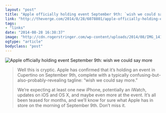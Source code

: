 ```yaml
---
layout: "post"
title: "Apple officially holding event September 9th: `wish we could say more`"
link: "http://theverge.com/2014/8/28/6078801/apple-officially-holding-event-september-9th-wish-we-could-say-more"
tags: 
- "links"
date: "2014-08-28 16:38:37"
image: "http://cdn.rogerstringer.com/wp-content/uploads/2014/08/IMG_1418.png"
ogtype: "article"
bodyclass: "post"
---
```


![Apple officially holding event September 9th: `wish we could say more`](http://cdn.rogerstringer.com/wp-content/uploads/2014/08/IMG_1418.png "Apple officially holding event September 9th: `wish we could say more`")

> Well this is cryptic. Apple has confirmed that it’s holding an event in Cupertino on September 9th, complete with a typically confusing-but-also-probably-revealing tagline: “wish we could say more.”
> 
> We’re expecting at least one new iPhone, potentially an iWatch, updates on iOS and OS X, and maybe even more at the event. It’s all been teased for months, and we’ll know for sure what Apple has in store on the morning of September 9th. Don’t miss it.
